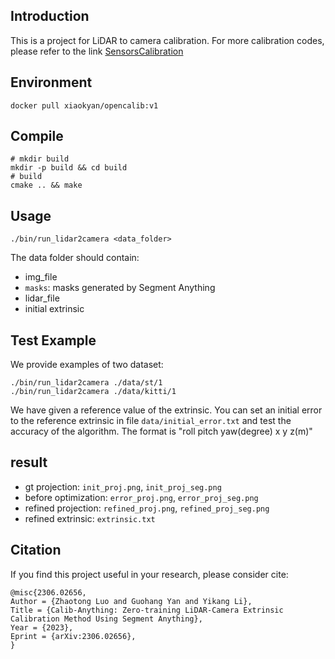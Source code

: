 ## Introduction

This is a project for LiDAR to camera calibration. For more calibration codes, please refer to the link <a href="https://github.com/PJLab-ADG/SensorsCalibration" title="SensorsCalibration">SensorsCalibration</a>

## Environment
```shell
docker pull xiaokyan/opencalib:v1
```


## Compile
```shell
# mkdir build
mkdir -p build && cd build
# build
cmake .. && make
```
## Usage
```
./bin/run_lidar2camera <data_folder>
```
The data folder should contain:
- img_file
- `masks`: masks generated by Segment Anything
- lidar_file
- initial extrinsic

## Test Example
We provide examples of two dataset:
```
./bin/run_lidar2camera ./data/st/1
./bin/run_lidar2camera ./data/kitti/1
```
We have given a reference value of the extrinsic. You can set an initial error to the reference extrinsic in file `data/initial_error.txt` and test the accuracy of the algorithm. The format is "roll pitch yaw(degree) x y z(m)"

## result
- gt projection: `init_proj.png`, `init_proj_seg.png`
- before optimization: `error_proj.png`, `error_proj_seg.png`
- refined projection: `refined_proj.png`, `refined_proj_seg.png`
- refined extrinsic: `extrinsic.txt`

## Citation
If you find this project useful in your research, please consider cite:
```
@misc{2306.02656,
Author = {Zhaotong Luo and Guohang Yan and Yikang Li},
Title = {Calib-Anything: Zero-training LiDAR-Camera Extrinsic Calibration Method Using Segment Anything},
Year = {2023},
Eprint = {arXiv:2306.02656},
}
```
